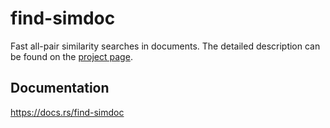 # find-simdoc

Fast all-pair similarity searches in documents.
The detailed description can be found on the [project page](https://github.com/legalforce-research/find-simdoc).

## Documentation

https://docs.rs/find-simdoc
